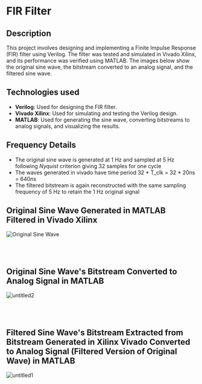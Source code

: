 # FIR Filter

## Description

This project involves designing and implementing a Finite Impulse Response (FIR) filter using Verilog. The filter was tested and simulated in Vivado Xilinx, and its performance was verified using MATLAB. The images below show the original sine wave, the bitstream converted to an analog signal, and the filtered sine wave.

## Technologies used

- **Verilog**: Used for designing the FIR filter.
- **Vivado Xilinx**: Used for simulating and testing the Verilog design.
- **MATLAB**: Used for generating the sine wave, converting bitstreams to analog signals, and visualizing the results.

## Frequency Details
- The original sine wave is generated at 1 Hz and sampled at 5 Hz following *Nyquist* criterion giving 32 samples for one cycle
- The waves generated in vivado have time period 32 * T_clk = 32 * 20ns = 640ns
- The filtered bitstream is again reconstructed with the same sampling frequency of 5 Hz to retain the 1 Hz original signal


## Original Sine Wave Generated in MATLAB Filtered in Vivado Xilinx

![Original Sine Wave](https://github.com/HardikJainGit/FIR-Filter-Verilog/assets/133627261/aac482d3-a9b5-449a-bf14-2caba95f07ce)

<br><br>

## Original Sine Wave's Bitstream Converted to Analog Signal in MATLAB

![untitled2](https://github.com/HardikJainGit/FIR-Filter-Verilog/assets/133627261/6c8b1f30-31af-4817-887b-6bd743bcbd01)

<br><br>

## Filtered Sine Wave's Bitstream Extracted from Bitstream Generated in Xilinx Vivado Converted to Analog Signal (Filtered Version of Original Wave) in MATLAB

![untitled1](https://github.com/HardikJainGit/FIR-Filter-Verilog/assets/133627261/9225330c-999b-48f5-acd7-a868e972ba08)


